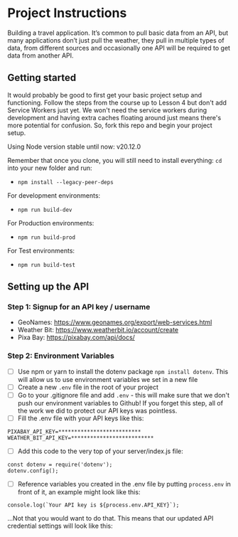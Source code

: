 # Project Instructions

Building a travel application. It’s common to pull basic data from an API, but many applications don’t just pull the weather, they pull in multiple types of data, from different sources and occasionally one API will be required to get data from another API.

## Getting started

It would probably be good to first get your basic project setup and functioning. Follow the steps from the course up to Lesson 4 but don't add Service Workers just yet. We won't need the service workers during development and having extra caches floating around just means there's more potential for confusion. So, fork this repo and begin your project setup.

Using Node version stable until now: v20.12.0

Remember that once you clone, you will still need to install everything:
`cd` into your new folder and run:

- `npm install --legacy-peer-deps`

For development environments:

- `npm run build-dev`

For Production environments:

- `npm run build-prod`

For Test environments:

- `npm run build-test`

## Setting up the API

### Step 1: Signup for an API key / username

- GeoNames: https://www.geonames.org/export/web-services.html
- Weather Bit: https://www.weatherbit.io/account/create
- Pixa Bay: https://pixabay.com/api/docs/

### Step 2: Environment Variables

- [ ] Use npm or yarn to install the dotenv package `npm install dotenv`. This will allow us to use environment variables we set in a new file
- [ ] Create a new `.env` file in the root of your project
- [ ] Go to your .gitignore file and add `.env` - this will make sure that we don't push our environment variables to Github! If you forget this step, all of the work we did to protect our API keys was pointless.
- [ ] Fill the .env file with your API keys like this:

```
PIXABAY_API_KEY=**************************
WEATHER_BIT_API_KEY=**************************
```

- [ ] Add this code to the very top of your server/index.js file:

```
const dotenv = require('dotenv');
dotenv.config();
```

- [ ] Reference variables you created in the .env file by putting `process.env` in front of it, an example might look like this:

```
console.log(`Your API key is ${process.env.API_KEY}`);
```

...Not that you would want to do that. This means that our updated API credential settings will look like this:
